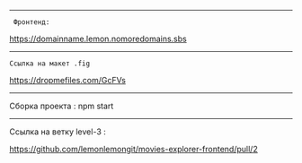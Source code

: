 ﻿___________________________
     Фронтенд:

https://domainname.lemon.nomoredomains.sbs



___________________________

    Ссылка на макет .fig

https://dropmefiles.com/GcFVs



________________________________

Сборка проекта : npm start

_______________________________

Ссылка на ветку level-3 :

https://github.com/lemonlemongit/movies-explorer-frontend/pull/2

